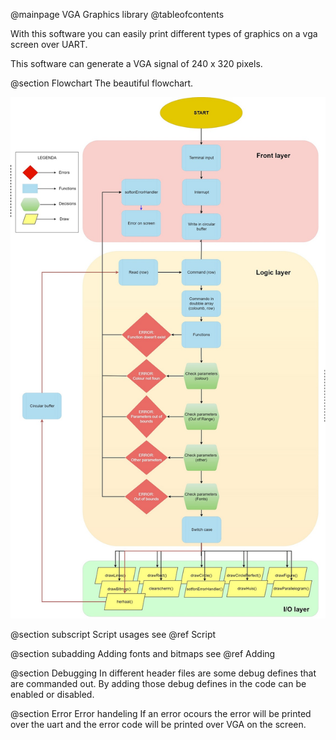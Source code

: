 @mainpage VGA Graphics library
@tableofcontents

With this software you can easily print different types of graphics on a vga screen over UART.   

This software can generate a VGA signal of 240 x 320 pixels.

@section Flowchart
The beautiful flowchart.  

![Flowchart](images/Flowcharts_softon.jpg)

@section subscript Script usages
see @ref Script

@section subadding Adding fonts and bitmaps
see @ref Adding

@section Debugging
In different header files are some debug defines that are commanded out. By adding those debug defines in the code can be enabled or disabled.

@section Error Error handeling
If an error ocours the error will be printed over the uart and the error code will be printed over VGA on the screen.